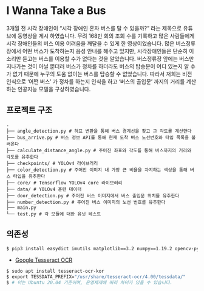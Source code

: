 I Wanna Take a Bus
===

3개월 전 시각 장애인이 “시각 장애인 혼자 버스를 탈 수 있을까?” 라는 제목으로 유튜브에 동영상을 게시 하였습니다. 무려 168만 회의 조회 수를 기록하고 많은 사람들에게 시각 장애인들의 버스 이용 어려움을 깨달을 수 있게 한 영상이었습니다. 많은 버스정류장에서 어떤 버스가 도착하는지 음성 안내를 해주고 있지만, 시각장애인들은 단순히 이 소리만 듣고는 버스를 이용할 수가 없다는 것을 알았습니다. 버스정류장 앞에는 버스만 지나가는 것이 아닐 뿐더러 버스가 정차를 하더라도 버스의 탑승문이 어디 있는지 알 수가 없기 때문에 누구의 도움 없이는 버스를 탑승할 수 없었습니다. 따라서 저희는 비전 인식으로 ‘어떤 버스’ 가 정차를 하는지 인식을 하고 ‘버스의 출입문’ 까지의 거리를 계산하는 인공지능 모델을 구상하였습니다. 

프로젝트 구조
---

```
.
├── angle_detection.py # 허프 변환을 통해 버스 경계선을 찾고 그 각도를 계산한다
├── bus_arrive.py # 버스 정보 API를 통해 현재 도착 버스 노선번호와 타입 목록을 불러온다
├── calculate_distance_angle.py # 주어진 좌표와 각도를 통해 버스까지의 거리와 각도를 유추한다
├── checkpoints/ # YOLOv4 라이브러리
├── color_detection.py # 주어진 이미지 내 가장 큰 비율을 차지하는 색상을 통해 버스 타입을 유추한다
├── core/ # Tensorflow YOLOv4 core 라이브러리
├── data/ # YOLOv4 훈련 데이터
├── door_detection.py # 주어진 버스 이미지에서 버스 출입문 위치를 유추한다
├── number_detection.py # 주어진 버스 이미지의 노선 번호를 유추한다
├── main.py 
└── test.py # 각 모듈에 대한 유닛 테스트

```

의존성
---

```bash
$ pip3 install easydict imutils matplotlib==3.2 numpy==1.19.2 opencv-python pytesseract python-dotenv scipy tensorflow==2.4.1 urllib3
```

- [Google Tesseract OCR](https://github.com/tesseract-ocr/tesseract)

```bash
$ sudo apt install tesseract-ocr-kor
$ export TESSDATA_PREFIX="/usr/share/tesseract-ocr/4.00/tessdata/"
$ # 이는 Ubuntu 20.04 기준이며, 운영체제에 따라 차이가 있을 수 있습니다.
```
